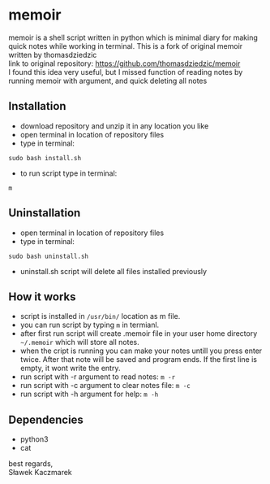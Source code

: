 # memoir

memoir is a shell script written in python which is minimal diary for making quick notes while working in terminal.
This is a fork of original memoir written by thomasdziedzic  
link to original repository: https://github.com/thomasdziedzic/memoir  
I found this idea very useful, but I missed function of reading notes by running memoir with argument, and quick deleting all notes

## Installation

* download repository and unzip it in any location you like
* open terminal in location of repository files
* type in terminal:

```
sudo bash install.sh
```

* to run script type in terminal:

```
m
```

## Uninstallation

* open terminal in location of repository files
* type in terminal:

```
sudo bash uninstall.sh
```

* uninstall.sh script will delete all files installed previously

## How it works

* script is installed in ```/usr/bin/``` location as m file.
* you can run script by typing ```m``` in termianl.
* after first run script will create .memoir file in your user home directory ```~/.memoir``` which will store all notes.
* when the cript is running you can make your notes untill you press enter twice. After that note will be saved and program ends. If the first line is empty, it wont write the entry.
* run script with -r argument to read notes: ```m -r```
* run script with -c argument to clear notes file: ```m -c```
* run script with -h argument for help: ```m -h```

## Dependencies

- python3
- cat

best regards,  
Sławek Kaczmarek
